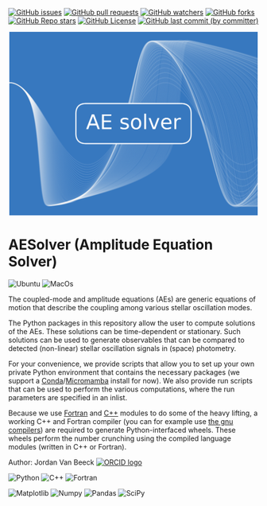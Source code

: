 [![GitHub issues](https://img.shields.io/github/issues/JVB11/AESolver)](https://github.com/JVB11/AESolver/issues)
[![GitHub pull requests](https://img.shields.io/github/issues-pr/JVB11/AESolver)](https://github.com/JVB11/AESolver/pulls)
[![GitHub watchers](https://img.shields.io/github/watchers/JVB11/AESolver)](https://github.com/JVB11/AESolver/watchers)
[![GitHub forks](https://img.shields.io/github/forks/JVB11/AESolver)](https://github.com/JVB11/AESolver/forks)
[![GitHub Repo stars](https://img.shields.io/github/stars/JVB11/AESolver)](https://github.com/JVB11/AESolver/stargazers)
[![GitHub License](https://img.shields.io/github/license/jvb11/aesolver)](./LICENSE)
[![GitHub last commit (by committer)](https://img.shields.io/github/last-commit/JVB11/AESolver)](https://github.com/JVB11/AESolver/commits/main)

<p align="center">
  <img src="/logo/AE_solver_logo.png" alt="drawing" width="500"/>
</p>

# AESolver (Amplitude Equation Solver)

![Ubuntu](https://img.shields.io/badge/Ubuntu-Tested-black?style=for-the-badge&logo=ubuntu&logoColor=white&labelColor=E95420)
![MacOs](https://img.shields.io/badge/mac%20os-In_progress-000000?style=for-the-badge&logo=macos&logoColor=F0F0F0)

The coupled-mode and amplitude equations (AEs) are generic equations of motion that describe the coupling among various stellar oscillation modes.

The Python packages in this repository allow the user to compute solutions of the AEs. These solutions can be time-dependent or stationary.
Such solutions can be used to generate observables that can be compared to detected (non-linear) stellar oscillation signals in (space) photometry.

For your convenience, we provide scripts that allow you to set up your own private Python environment that contains the necessary packages (we support a [Conda](https://docs.conda.io/en/latest/)/[Micromamba](https://mamba.readthedocs.io/en/latest/user_guide/micromamba.html) install for now).
We also provide run scripts that can be used to perform the various computations, where the run parameters are specified in an inlist.

Because we use [Fortran](https://fortran-lang.org/) and [C++](https://isocpp.org/) modules to do some of the heavy lifting, a working C++ and Fortran compiler (you can for example use [the gnu compilers](https://gcc.gnu.org)) are required to generate  Python-interfaced wheels. These wheels perform the number crunching using the compiled language modules (written in C++ or Fortran).

Author: Jordan Van Beeck <a href="https://orcid.org/0000-0002-5082-3887"> <img alt="ORCID logo" src="https://orcid.figshare.com/ndownloader/files/8439047/preview/8439047/preview.jpg" width="16" height="16"/></a>

![Python](https://img.shields.io/badge/python_powered-3670A0?style=for-the-badge&logo=python&logoColor=white)
![C++](https://img.shields.io/badge/c++_powered-%2300599C.svg?style=for-the-badge&logo=c%2B%2B&logoColor=white)
![Fortran](https://img.shields.io/badge/Fortran_powered-%23734F96.svg?style=for-the-badge&logo=fortran&logoColor=white)

![Matplotlib](https://img.shields.io/badge/Matplotlib_powered-%23ffffff.svg?style=for-the-badge&logo=Matplotlib&logoColor=black)
![Numpy](https://img.shields.io/badge/numpy_powered-%23013243.svg?style=for-the-badge&logo=numpy&logoColor=white)
![Pandas](https://img.shields.io/badge/pandas_powered-%23150458.svg?style=for-the-badge&logo=pandas&logoColor=white)
![SciPy](https://img.shields.io/badge/SciPy_powered-%230C55A5.svg?style=for-the-badge&logo=scipy&logoColor=white)
